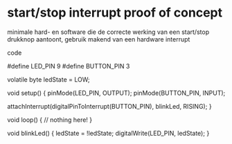# start/stop interrupt proof of concept
minimale hard- en software die de correcte werking van een start/stop drukknop aantoont, gebruik makend van een hardware interrupt


code

#define LED_PIN 9
#define BUTTON_PIN 3

volatile byte ledState = LOW;

void setup() {
  pinMode(LED_PIN, OUTPUT);
  pinMode(BUTTON_PIN, INPUT);

  attachInterrupt(digitalPinToInterrupt(BUTTON_PIN), blinkLed, RISING);
}

void loop() {
  // nothing here!
}

void blinkLed() {
  ledState = !ledState;
  digitalWrite(LED_PIN, ledState);
}
